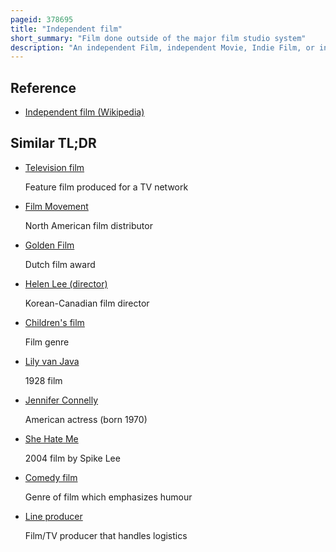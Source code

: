 ```yaml
---
pageid: 378695
title: "Independent film"
short_summary: "Film done outside of the major film studio system"
description: "An independent Film, independent Movie, Indie Film, or indie Movie is a Feature Film or short Film that is produced outside the major Film Studio System in Addition to being produced and distributed by independent Entertainment Companies. Independent Films are sometimes distinguishable by their Content and Style and how the creative Vision is realized by the Filmmakers. Sometimes independent Films are made with considerably smaller Budgets than major Studio Films."
---
```


## Reference

- [Independent film (Wikipedia)](https://en.wikipedia.org/?curid=378695)

## Similar TL;DR

- [Television film](/tldr/en/television-film)

  Feature film produced for a TV network

- [Film Movement](/tldr/en/film-movement)

  North American film distributor

- [Golden Film](/tldr/en/golden-film)

  Dutch film award

- [Helen Lee (director)](/tldr/en/helen-lee-director)

  Korean-Canadian film director

- [Children's film](/tldr/en/childrens-film)

  Film genre

- [Lily van Java](/tldr/en/lily-van-java)

  1928 film

- [Jennifer Connelly](/tldr/en/jennifer-connelly)

  American actress (born 1970)

- [She Hate Me](/tldr/en/she-hate-me)

  2004 film by Spike Lee

- [Comedy film](/tldr/en/comedy-film)

  Genre of film which emphasizes humour

- [Line producer](/tldr/en/line-producer)

  Film/TV producer that handles logistics
